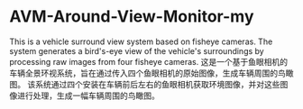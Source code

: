 # AVM-Around-View-Monitor-my
This is a vehicle surround view system based on fisheye cameras. The system generates a bird's-eye view of the vehicle's surroundings by processing raw images from four fisheye cameras.   这是一个基于鱼眼相机的车辆全景环视系统，旨在通过传入四个鱼眼相机的原始图像，生成车辆周围的鸟瞰图。  该系统通过四个安装在车辆前后左右的鱼眼相机获取环境图像，并对这些图像进行处理，生成一幅车辆周围的鸟瞰图。
